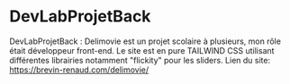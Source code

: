 # DevLabProjetBack

DevLabProjetBack : Delimovie est un projet scolaire à plusieurs, mon rôle était développeur front-end. Le site est en pure TAILWIND CSS utilisant différentes librairies notamment "flickity" pour les sliders.
Lien du site: https://brevin-renaud.com/delimovie/
